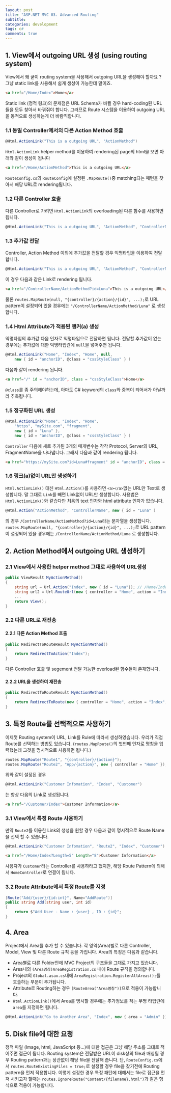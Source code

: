 ```yaml
---
layout: post
title: "ASP.NET MVC 03. Advanced Routing"
subtitle:  
categories: development
tags: c#
comments: true
---
```


## 1. View에서 outgoing URL 생성 (using routing system)

View에서 왜 굳이 routing system을 사용해서 outgoing URL을 생성해야 할까요 ?
그냥 static link를 사용해서 쉽게 생성이 가능한데 말이죠.

```html
<a href="/Home/Index">Home</a>
```

Static link (정적 링크)의 문제점은 URL Schema가 바뀔 경우 hard-coding된 URL들을 모두 찾아서 바꿔줘야 합니다.
그러므로 Route 시스템을 이용하여 outgoing URL을 동적으로 생성하는게 더 바람직합니다.

### 1.1 동일 Controller에서의 다른 Action Method 호출

```csharp
@Html.ActionLink("This is a outgoing URL", "ActionMethod")
```

`Html.ActionLink` helper method를 이용하여 rendering된 page의 html을 보면 아래와 같이 생성이 됩니다

```html
<a href="/Home/ActionMethod">This is a outgoing URL</a>
```

`RouteConfig.cs`의 `RouteConfig`에 설정된 `.MapRoute()`중 matching되는 패턴을 찾아서 해당 URL로 rendering됩니다.  

### 1.2 다른 Controller 호출

다른 Controller로 가려면 `Html.ActionLink`의 overloading된 다른 함수를 사용하면 됩니다.

```csharp
@Html.ActionLink("This is a outgoing URL", "ActionMethod", "ControllerName")
```

### 1.3 추가값 전달

Controller, Action Method 이외에 추가값을 전달할 경우 익명타입을 이용하여 전달합니다.

```csharp
@Html.ActionLink("This is a outgoing URL", "ActionMethod", "ControllerName", new { id = "Luna" )
```

이 경우 다음과 같은 Link로 rendering 됩니다.

```html
<a href="/ControllerName/ActionMethod?id=Luna">This is a outgoing URL</a>
```

물론 `routes.MapRoute(null, "{controller}/{action}/{id}", ...);`로 URL pattern이 설정되어 있을 경우에는 `"/ControllerName/ActionMethod/Luna"` 로 생성합니다.  

### 1.4 Html Attribute가 적용된 앵커(a) 생성

익명타입의 추가값 다음 인자로 익명타입으로 전달하면 됩니다. 전달할 추가값이 없는 경우에는 추가값에 대한 익명타입란에 `null`을 넣어주면 됩니다.

```csharp
@Html.ActionLink("Home", "Index", "Home", null, 
    new { id = "anchorID", @class = "cssStyleClass" } )
```

다음과 같이 rendering 됩니다.

```html
<a href="/" id = "anchorID", class = "cssStyleClass">Home</a>
```

`@class`를 좀 주의해야하는데, 아마도 C# keyword의 `class`와 중복이 되어서가 아닐까라 추측됩니다.

### 1.5 정규화된 URL 생성

```csharp
@Html.ActionLink("Home", "Index", "Home",
    "https", "mySite.com", "fragment",    
    new { id = "Luna" },
    new { id = "anchorID", @class = "cssStyleClass" } )
```

`Controller` 다음에 새로 추가된 3개의 매개변수는 각각 Protocol, Server의 URL, FragmentName을 나타냅니다.
그래서 다음과 같이 rendering 됩니다.

```html
<a href="https://mySite.com?id=Luna#fragment" id = "anchorID", class = "cssStyleClass">Home</a>
```

### 1.6 링크(a)없이 URL만 생성하기

`Html.ActionLink()` 대신 `Html.Action()`를 사용하면 `<a></a>`없는 URL만 Text로 생성합니다.
말 그대로 `Link`를 빼면 Link없이 URL만 생성합니다.
사용법은 `Html.ActionLink()`와 같습다만 처음의 text 인자와 html attribute 인자가 없습니다.

```csharp
@Html.Action("ActionMethod", "ControllerName", new { id = "Luna" )
```

의 경우 `/ControllerName/ActionMethod?id=Luna`라는 문자열을 생성합니다.
`routes.MapRoute(null, "{controller}/{action}/{id}", ...);`로 URL pattern이 설정되어 있을 경우에는 `/ControllerName/ActionMethod/Luna` 로 생성합니다.  

## 2. Action Method에서 outgoing URL 생성하기

### 2.1 View에서 사용한 helper method 그대로 사용하여 URL생성

```csharp
public ViewResult MyActionMethod()
{
    string url = Url.Action("Index", new { id = "Luna"}); // /Home/Index?id=Luna or /Home/Index/Luna 
    string url2 = Url.RouteUrl(new { controller = "Home", action = "Index"}); // /Home/Index or /
    ...
    return View();
}
```

### 2.2 다른 URL로 재전송

#### 2.2.1 다른 Action Method 호출

```csharp
public RedirectToRouteResult MyActionMethod()
{
    return RedirectToAction("Index");
}
```

다른 Controller 호출 및 segement 전달 가능한 overload된 함수들이 존재합니다.

#### 2.2.2 URL을 생성하여 재전송

```csharp
public RedirectToRouteResult MyActionMethod()
{
    return RedirectToRoute(new { controller = "Home", action = "Index", id = "Luna"});
}
```

## 3. 특정 Route를 선택적으로 사용하기

이제껏 Routing system이 URL, Link를 Rule에 따라서 생성하였습니다.
우리가 직접 Route를 선택하는 방법도 있습니다. 
(`routes.MapRoute()`의 첫번째 인자로 명칭을 입력했는데 그것을 명시적으로 사용하면 됩니다.)

```csharp
routes.MapRoute("Route1", "{controller}/{action}");
routes.MapRoute("Route2", "App/{action}", new { controller = "Home" });
```

위와 같이 설정된 경우

```csharp
@Html.ActionLink("Customer Infomation", "Index", "Customer")
```

는 항상 다음의 Link로 생성됩니다.

```html
<a href="/Customer/Index">Customer Information</a>
```

### 3.1 View에서 특정 Route 사용하기

만약 `Route2`를 이용한 Link의 생성을 원할 경우 다음과 같이 명시적으로 Route Name을 선택 할 수 있습니다.

```csharp
@Html.ActionLink("Customer Infomation", "Route2", "Index", "Customer")
```

```html
<a href="/Home/Index?Length=5" Length="8">Customer Information</a>
```
사용자가 `Customer`라는 Controller를 사용하라고 했지만, 해당 Route Pattern에 의해서 `HomeController`로 연결이 됩니다.

### 3.2 Route Attribute에서 특정 Route를 지정

```csharp
[Route("Add/{user}/{id:int}", Name="AddRoute")]
public string Add(string user, int id)
{
    return $"Add User - Name : {user} , ID : {id}";
}
```

## 4. Area

Project에서 Area를 추가 할 수 있습니다.
각 영역(Area)별로 다른 Controller, Model, View 및 다른 Route 규칙 등을 가집니다.
Area의 특징은 다음과 같습니다.

- Area별로 다른 Folder안에 MVC Project의 구조들을 그대로 가지고 있습니다.
- Area내의 `(Area명칭)AreaRegistration.cs` 내에 Route 규칙을 정의합니다.
- Project의 `Global.asax.cs`내에 `AreaRegistration.RegisterAllAreas();`를 호출하는 부분이 추가됩니다.
- Attribute로 Routing하는 경우 `[RouteArea("Area명칭")]`으로 적용이 가능합니다.
- `Html.ActionLink()`에서 Area를 명시할 경우에는 추가정보를 적는 무명 타입란에 `area`를 지정하면 됩니다.

```csharp
@Html.ActionLink("Go to Another Area", "Index", new { area = "Admin" })
```

## 5. Disk file에 대한 요청

정적 파일 (Image, html, JavaScript 등...)에 대한 접근은 그냥 해당 주소를 그대로 적어주면 접근이 됩니다.
Routing system은 전달받은 URL이 disk상의 file과 매칭될 경우 Routing pattern과는 상관없이 해당 file을 전달해 줍니다.
단, `RouteConfig.cs`에서 `routes.RouteExistingFiles = true;`로 설정할 경우 file을 찾기전에 Routing pattern을 먼저 적용합니다.
이렇게 설정한 경우 특정 패턴에 대해서는 file로 접근을 먼저 시키고자 할때는 `routes.IgnoreRoute("Content/{filename}.html")`과 같은 형식으로 적용이 가능합니다.

